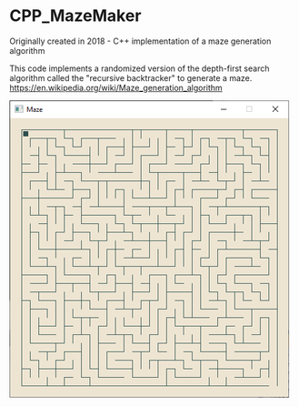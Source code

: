 # CPP_MazeMaker
Originally created in 2018 - C++ implementation of a maze generation algorithm 


This code implements a randomized version of the depth-first search algorithm called the "recursive backtracker" to generate a maze. 
https://en.wikipedia.org/wiki/Maze_generation_algorithm

![alt text](https://raw.githubusercontent.com/mjzilver/CPP_MazeMaker/main/image.png)
